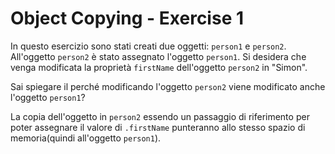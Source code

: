 # Object Copying - Exercise 1
In questo esercizio sono stati creati due oggetti: `person1` e `person2`. All'oggetto `person2` è stato assegnato l'oggetto `person1`. Si desidera che venga modificata la proprietà `firstName` dell'oggetto `person2` in "Simon".

Sai spiegare il perché modificando l'oggetto `person2` viene modificato anche l'oggetto `person1`?

La copia dell'oggetto in `person2` essendo un passaggio di riferimento per poter assegnare il valore di `.firstName` punteranno allo stesso spazio di memoria(quindi all'oggetto `person1`).